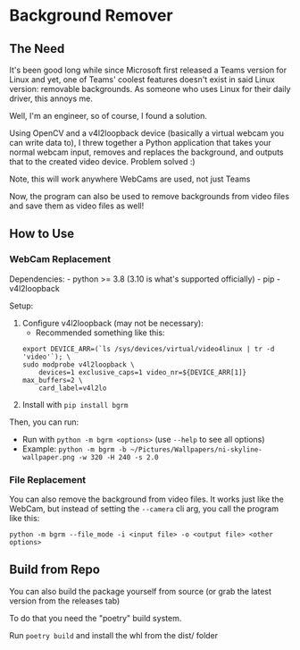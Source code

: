 # Background Remover

## The Need

It's been good long while since Microsoft first released a Teams version for Linux and yet, one of Teams' coolest features doesn't exist in said Linux version: removable backgrounds. As someone who uses Linux for their daily driver, this annoys me.

Well, I'm an engineer, so of course, I found a solution.

Using OpenCV and a v4l2loopback device (basically a virtual webcam you can write data to), I threw together a Python application that takes your normal webcam input, removes and replaces the background, and outputs that to the created video device. Problem solved :)

Note, this will work anywhere WebCams are used, not just Teams

Now, the program can also be used to remove backgrounds from video files and save them as video files as well!

## How to Use

### WebCam Replacement

Dependencies:
    - python >= 3.8 (3.10 is what's supported officially)
    - pip
    - v4l2loopback

Setup:
1. Configure v4l2loopback (may not be necessary):
    - Recommended something like this:
    ```
    export DEVICE_ARR=(`ls /sys/devices/virtual/video4linux | tr -d 'video'`); \
    sudo modprobe v4l2loopback \
        devices=1 exclusive_caps=1 video_nr=${DEVICE_ARR[1]} max_buffers=2 \
        card_label=v4l2lo
    ```
2. Install with `pip install bgrm`

Then, you can run: 
- Run with `python -m bgrm <options>` (use `--help` to see all options)
- Example: `python -m bgrm -b ~/Pictures/Wallpapers/ni-skyline-wallpaper.png -w 320 -H 240 -s 2.0`

### File Replacement

You can also remove the background from video files. It works just like the WebCam, but instead of setting the `--camera` cli arg, you call the program like this:

`python -m bgrm --file_mode -i <input file> -o <output file> <other options>`

## Build from Repo

You can also build the package yourself from source (or grab the latest version from the releases tab)

To do that you need the "poetry" build system.

Run `poetry build` and install the whl from the dist/ folder
